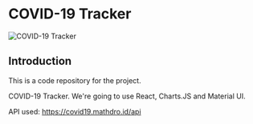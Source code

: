 # COVID-19 Tracker
![COVID-19 Tracker](https://i.ibb.co/X87BqVY/Screenshot-2020-04-13-at-10-14-58.png)

## Introduction
This is a code repository for the project. 

COVID-19 Tracker. We're going to use React, Charts.JS and Material UI.


API used: https://covid19.mathdro.id/api
